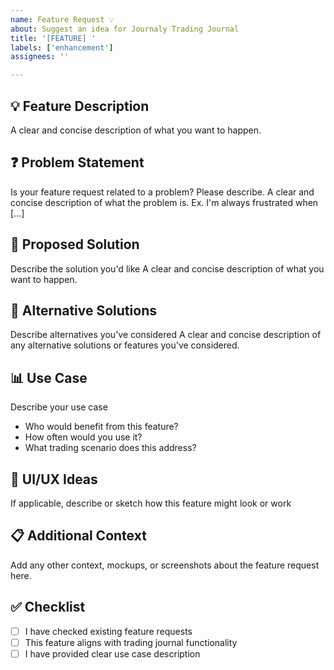 ```yaml
---
name: Feature Request 💡
about: Suggest an idea for Journaly Trading Journal
title: '[FEATURE] '
labels: ['enhancement']
assignees: ''

---
```


## 💡 Feature Description
A clear and concise description of what you want to happen.

## ❓ Problem Statement
Is your feature request related to a problem? Please describe.
A clear and concise description of what the problem is. Ex. I'm always frustrated when [...]

## 🎯 Proposed Solution
Describe the solution you'd like
A clear and concise description of what you want to happen.

## 🔄 Alternative Solutions
Describe alternatives you've considered
A clear and concise description of any alternative solutions or features you've considered.

## 📊 Use Case
Describe your use case
- Who would benefit from this feature?
- How often would you use it?
- What trading scenario does this address?

## 🎨 UI/UX Ideas
If applicable, describe or sketch how this feature might look or work

## 📋 Additional Context
Add any other context, mockups, or screenshots about the feature request here.

## ✅ Checklist
- [ ] I have checked existing feature requests
- [ ] This feature aligns with trading journal functionality
- [ ] I have provided clear use case description 